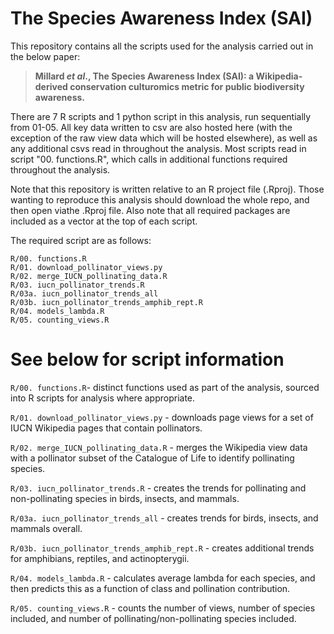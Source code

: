 # The Species Awareness Index (SAI)

This repository contains all the scripts used for the analysis carried out in the below paper:

> **Millard _et al_., The Species Awareness Index (SAI): a Wikipedia-derived conservation culturomics metric for public biodiversity awareness.**

There are 7 R scripts and 1 python script in this analysis, run sequentially from 01-05. All key data written to csv are also hosted here (with the exception of the raw view data which will be hosted elsewhere), as well as any additional csvs read in throughout the analysis. Most scripts read in script "00. functions.R", which calls in additional functions required throughout the analysis.

Note that this repository is written relative to an R project file (.Rproj). Those wanting to reproduce this analysis should download the whole repo, and then open viathe .Rproj file. Also note that all required packages are included as a vector at the top of each script.

The required script are as follows:

```R/00. functions.R```<br>
```R/01. download_pollinator_views.py```<br>
```R/02. merge_IUCN_pollinating_data.R```<br>
```R/03. iucn_pollinator_trends.R```<br>
```R/03a. iucn_pollinator_trends_all``` <br>
```R/03b. iucn_pollinator_trends_amphib_rept.R```<br>
```R/04. models_lambda.R```<br>
```R/05. counting_views.R```<br>

# See below for script information
```R/00. functions.R```- distinct functions used as part of the analysis, sourced into R scripts for analysis where appropriate.

```R/01. download_pollinator_views.py``` - downloads page views for a set of IUCN Wikipedia pages that contain pollinators.

```R/02. merge_IUCN_pollinating_data.R``` - merges the Wikipedia view data with a pollinator subset of the Catalogue of Life to identify pollinating species.

```R/03. iucn_pollinator_trends.R``` - creates the trends for pollinating and non-pollinating species in birds, insects, and mammals.

```R/03a. iucn_pollinator_trends_all``` - creates trends for birds, insects, and mammals overall.

```R/03b. iucn_pollinator_trends_amphib_rept.R``` - creates additional trends for amphibians, reptiles, and actinopterygii.

```R/04. models_lambda.R``` - calculates average lambda for each species, and then predicts this as a function of class and pollination contribution.

```R/05. counting_views.R``` - counts the number of views, number of species included, and number of pollinating/non-pollinating species included.



